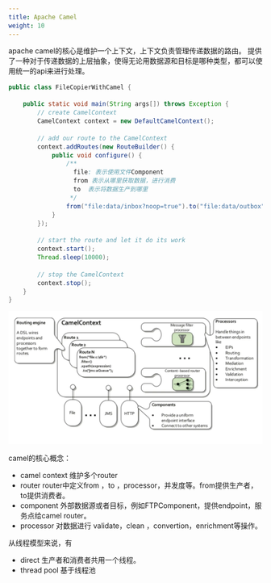 ```yaml
---
title: Apache Camel
weight: 10
---
```


apache camel的核心是维护一个上下文，上下文负责管理传递数据的路由。
提供了一种对于传递数据的上层抽象，使得无论用数据源和目标是哪种类型，都可以使用统一的api来进行处理。

```Java
public class FileCopierWithCamel {

    public static void main(String args[]) throws Exception {
        // create CamelContext
        CamelContext context = new DefaultCamelContext();

        // add our route to the CamelContext
        context.addRoutes(new RouteBuilder() {
            public void configure() {
                /**
                  file: 表示使用文件Component
                  from 表示从哪里获取数据，进行消费
                  to  表示将数据生产到哪里
                 */
                from("file:data/inbox?noop=true").to("file:data/outbox");
            }
        });

        // start the route and let it do its work
        context.start();
        Thread.sleep(10000);

        // stop the CamelContext
        context.stop();
    }
}
```


![camel context](camel.png)

camel的核心概念：
- camel context  维护多个router
- router    router中定义from ，to ，processor，并发度等。from提供生产者，to提供消费者。
- component 外部数据源或者目标，例如FTPComponent，提供endpoint，服务点给camel router。
- processor 对数据进行 validate，clean ，convertion，enrichment等操作。

从线程模型来说，有
- direct 生产者和消费者共用一个线程。
- thread pool 基于线程池

